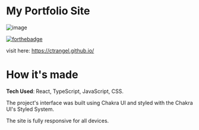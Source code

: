 # My Portfolio Site

![image](https://github.com/ctrangel/ctrangel.github.io/assets/122327961/9eff2bae-4f1a-480c-bf5a-33177d7442a4)


[![forthebadge](https://forthebadge.com/images/featured/featured-gluten-free.svg)](https://forthebadge.com)

visit here: https://ctrangel.github.io/

# How it's made

**Tech Used**: React, TypeScript, JavaScript, CSS.

The project's interface was built using Chakra UI and styled with the Chakra UI's Styled System.

The site is fully responsive for all devices.
